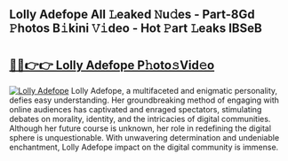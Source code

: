 ## Lolly Adefope All 𝙻eaked 𝙽u𝚍es - Part-8Gd 𝙿hotos B𝚒kini 𝚅𝚒deo - Hot 𝙿art 𝙻eaks IBSeB

# <h2><a href="http://ld3vf6.urlbe.top/?page=Lolly+Adefope">🔗🔗👉👉 Lolly Adefope P𝚑oto𝚜Vid𝚎o</a></h2>

[![Lolly Adefope](https://i.imgur.com/eBuTRDB.gif)](http://ld3vf6.urlbe.top/?page=Lolly+Adefope)
Lolly Adefope, a multifaceted and enigmatic personality, defies easy understanding. Her groundbreaking method of engaging with online audiences has captivated and enraged spectators, stimulating debates on morality, identity, and the intricacies of digital communities. Although her future course is unknown, her role in redefining the digital sphere is unquestionable. With unwavering determination and undeniable enchantment, Lolly Adefope impact on the digital community is immense.
